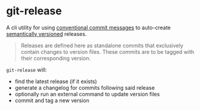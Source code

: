 # git-release

A cli utility for using [conventional commit messages](https://www.conventionalcommits.org/en/v1.0.0) to auto-create [semantically versioned](https://semver.org) releases.

>Releases are defined here as standalone commits that exclusively contain changes to version files. These commits are to be tagged with their corresponding version.

`git-release` will:
- find the latest release (if it exists)
- generate a changelog for commits following said release
- optionally run an external command to update version files
- commit and tag a new version
